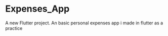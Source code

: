 # Expenses_App

A new Flutter project.
An basic personal expenses app i made in flutter as a practice
